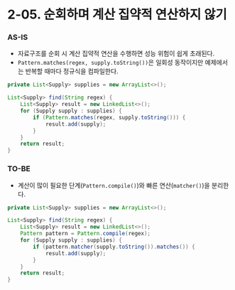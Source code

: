 # 2-05. 순회하며 계산 집약적 연산하지 않기

### AS-IS

- 자료구조를 순회 시 계산 집약적 연산을 수행하면 성능 위험이 쉽게 초래된다.
- `Pattern.matches(regex, supply.toString())`은 일회성 동작이지만 예제에서는 반복할 때마다 정규식을 컴파일한다.

```java
private List<Supply> supplies = new ArrayList<>();

List<Supply> find(String regex) {
    List<Supply> result = new LinkedList<>();
    for (Supply supply : supplies) {
        if (Pattern.matches(regex, supply.toString())) {
            result.add(supply);
        }
    }
    return result;
}
```

### TO-BE

- 계산이 많이 필요한 단계(`Pattern.compile()`)와 빠른 연산(`matcher()`)을 분리한다.

```java
private List<Supply> supplies = new ArrayList<>();

List<Supply> find(String regex) {
    List<Supply> result = new LinkedList<>();
    Pattern pattern = Pattern.compile(regex);
    for (Supply supply : supplies) {
        if (pattern.matcher(supply.toString()).matches()) {
            result.add(supply);
        }
    }
    return result;
}
```
